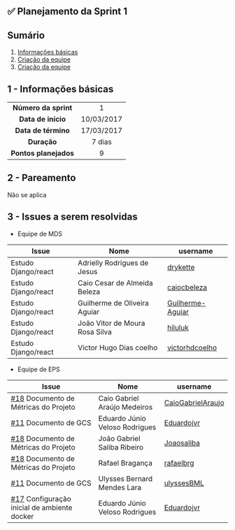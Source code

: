 ## ✅ Planejamento da Sprint 1

## Sumário

1. [Informações básicas](#1---informações-básicas)
1. [Criação da equipe](#2---pareamento)
1. [Criação da equipe](#3---issues-a-serem-resolvidas)


## 1 - Informações básicas

| | |
|:--:|:--:|
|**Número da sprint**|1|
|**Data de início**|10/03/2017|
|**Data de término**|17/03/2017|
|**Duração**|7 dias|
|**Pontos planejados**|9|


## 2 - Pareamento

Não se aplica

## 3 - Issues a serem resolvidas

* Equipe de MDS

|Issue|Nome|username|
|---------|---------|---------------|
|Estudo Django/react|Adrielly Rodrigues de Jesus|[drykette](https://github.com/drykette)
|Estudo Django/react|Caio Cesar de Almeida Beleza|[caiocbeleza](https://github.com/caiocbeleza)
|Estudo Django/react|Guilherme de Oliveira Aguiar|[Guilherme-Aguiar](https://github.com/Guilherme-Aguiar)
|Estudo Django/react|João Vitor de Moura Rosa Silva|[hiluluk](https://github.com/hiluluk)
|Estudo Django/react|Victor Hugo Dias coelho|[victorhdcoelho](https://github.com/victorhdcoelho)

* Equipe de EPS

|Issue|Nome|username|
|---------|---------|---------------|
|[#18](https://github.com/fga-gpp-mds/2018.1_Gestao_de_Internacoes_Cirurgicas_GIC/issues/18) Documento de Métricas do Projeto|Caio Gabriel Araújo Medeiros|[CaioGabrielAraujo](https://github.com/CaioGabrielAraujo)
|[#11](https://github.com/fga-gpp-mds/2018.1_Gestao_de_Internacoes_Cirurgicas_GIC/issues/11) Documento de GCS|Eduardo Júnio Veloso Rodrigues|[Eduardojvr](https://github.com/Eduardojvr)
|[#18](https://github.com/fga-gpp-mds/2018.1_Gestao_de_Internacoes_Cirurgicas_GIC/issues/18) Documento de Métricas do Projeto|João Gabriel Saliba Ribeiro|[Joaosaliba](https://github.com/Joaosaliba)
|[#18](https://github.com/fga-gpp-mds/2018.1_Gestao_de_Internacoes_Cirurgicas_GIC/issues/18) Documento de Métricas do Projeto|Rafael Bragança|[rafaelbrg](https://github.com/rafaelbrg)
|[#11](https://github.com/fga-gpp-mds/2018.1_Gestao_de_Internacoes_Cirurgicas_GIC/issues/11) Documento de GCS|Ulysses Bernard Mendes Lara|[ulyssesBML](https://github.com/ulyssesBML)
|[#17](https://github.com/fga-gpp-mds/2018.1_Gestao_de_Internacoes_Cirurgicas_GIC/issues/17) Configuração inicial de ambiente docker|Eduardo Júnio Veloso Rodrigues|[Eduardojvr](https://github.com/Eduardojvr)
